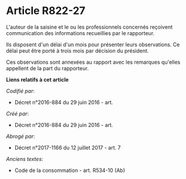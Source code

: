 # Article R822-27

L'auteur de la saisine et le ou les professionnels concernés reçoivent communication des informations recueillies par le
rapporteur.

Ils disposent d'un délai d'un mois pour présenter leurs observations. Ce délai peut être porté à trois mois par décision du
président.

Ces observations sont annexées au rapport avec les remarques qu'elles appellent de la part du rapporteur.

**Liens relatifs à cet article**

_Codifié par_:

  - Décret n°2016-884 du 29 juin 2016 - art.

_Créé par_:

  - Décret n°2016-884 du 29 juin 2016 - art.

_Abrogé par_:

  - Décret n°2017-1166 du 12 juillet 2017 - art. 7

_Anciens textes_:

  - Code de la consommation - art. R534-10 (Ab)
